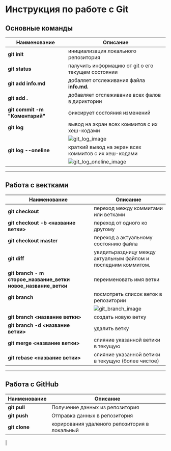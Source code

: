 # Инструкция по работе с Git
 
## Основные команды

|Наименование|Описание|
|-----|----| 
| **git init** | инициализация локального репозитория |
| **git status** | палучить информацию от git о его текущем состоянии |
| **git add info.md** | добаляет отслеживания файла **info.md.** |
| **git add .**  |добавляет отслеживание всех фалов в дириктории |
| **git commit -m "Коментарий"** | фиксирует состояния изменений |
| **git log**| вывод на экран всех коммитов с их хеш-кодами|
|       | ![git_log_image](git_log.jpg)
| **git log --oneline** | краткий вывод на экран всех коммитов с их хеш-кодами
|   | ![git_log_oneline_image](git_log_oneline.jpg)

----
## Работа с вектками

|Наименование|Описание|
|-----|----| 
| **git checkout** | переход между коммитами или ветками |
| **git checkout -b <название ветки>** | переход от одного ко другому 
| **git checkout master** | переход а актуальному состоянию файла |
| **git diff** | увидитьраздницу между актуальным файлом и последним коммитом.
| **git branch - m сторое_название_ветки новое_название_ветки** |переименовать имя ветки |
| **git branch** | посмотреть список веток в репозитории| 
|  |![git_branch_image](git_branch.jpg)|
| **git branch <название ветки>** | создать новую ветку |
| **git branch -d <название ветки>** | удалить ветку |
| **git merge <название ветки>** | слияние указанной ветики в текущую |
| **git rebase <название ветки>** | слияние указанной ветики в текущую (более чистое) |
----- 

## Работа с GitHub

|Наименование|Описание|
|-----|----|
| **git pull** | Получение данных из репозитория | 
| **git push** | Отправка данных в репозитория |
| **git clone** | корирования удаленого репозитория в локальный|
|
